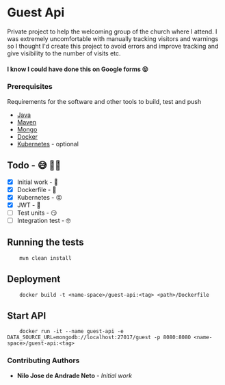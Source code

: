 # Guest Api

Private project to help the welcoming group of the church where I attend.
I was extremely uncomfortable with manually tracking visitors and warnings 
so I thought I'd create this project to avoid errors and improve tracking 
and give visibility to the number of visits etc.

<h4>I know I could have done this on Google forms 😝</h4>


### Prerequisites

Requirements for the software and other tools to build, test and push

- [Java](https://www.java.com/pt-BR/)
- [Maven](https://maven.apache.org/)
- [Mongo](https://hub.docker.com/_/mongo)
- [Docker](https://www.docker.com/)
- [Kubernetes](https://kubernetes.io/docs/home/) - optional

## Todo - 😅 👨‍💻

- [x] Initial work - 🥳
- [X] Dockerfile - 🥹
- [X] Kubernetes - 😝
- [X] JWT - 🫣
- [ ] Test units - 😏
- [ ] Integration test - 🤓

## Running the tests

```
    mvn clean install
```

## Deployment

```
    docker build -t <name-space>/guest-api:<tag> <path>/Dockerfile
```

## Start API 

```
    docker run -it --name guest-api -e DATA_SOURCE_URL=mongodb://localhost:27017/guest -p 8080:808O <name-space>/guest-api:<tag>
```

### Contributing Authors

* **Nilo Jose de Andrade Neto** - *Initial work*
